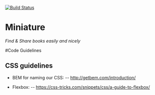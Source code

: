 [![Build Status](https://travis-ci.org/labs-js/miniature.svg?branch=develop)](https://travis-ci.org/labs-js/miniature)

# Miniature

*Find & Share books easily and nicely*







#Code Guidelines

## CSS guidelines

- BEM for naming our CSS:
-- http://getbem.com/introduction/

- Flexbox:
--  https://css-tricks.com/snippets/css/a-guide-to-flexbox/
